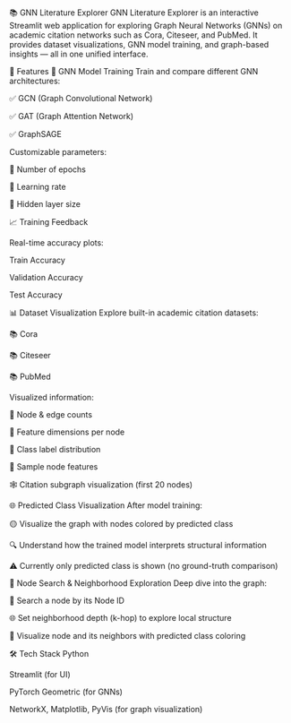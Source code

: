 📚 GNN Literature Explorer
GNN Literature Explorer is an interactive Streamlit web application for exploring Graph Neural Networks (GNNs) on academic citation networks such as Cora, Citeseer, and PubMed. It provides dataset visualizations, GNN model training, and graph-based insights — all in one unified interface.

🚀 Features
🧠 GNN Model Training
Train and compare different GNN architectures:

✅ GCN (Graph Convolutional Network)

✅ GAT (Graph Attention Network)

✅ GraphSAGE

Customizable parameters:

🔧 Number of epochs

🔧 Learning rate

🔧 Hidden layer size

📈 Training Feedback

Real-time accuracy plots:

Train Accuracy

Validation Accuracy

Test Accuracy

📊 Dataset Visualization
Explore built-in academic citation datasets:

📚 Cora

📚 Citeseer

📚 PubMed

Visualized information:

📌 Node & edge counts

📌 Feature dimensions per node

📌 Class label distribution

📌 Sample node features

🕸️ Citation subgraph visualization (first 20 nodes)

🌐 Predicted Class Visualization
After model training:

🟡 Visualize the graph with nodes colored by predicted class

🔍 Understand how the trained model interprets structural information

⚠️ Currently only predicted class is shown (no ground-truth comparison)

🔎 Node Search & Neighborhood Exploration
Deep dive into the graph:

🔢 Search a node by its Node ID

🌐 Set neighborhood depth (k-hop) to explore local structure

🎨 Visualize node and its neighbors with predicted class coloring

🛠️ Tech Stack
Python

Streamlit (for UI)

PyTorch Geometric (for GNNs)

NetworkX, Matplotlib, PyVis (for graph visualization)
